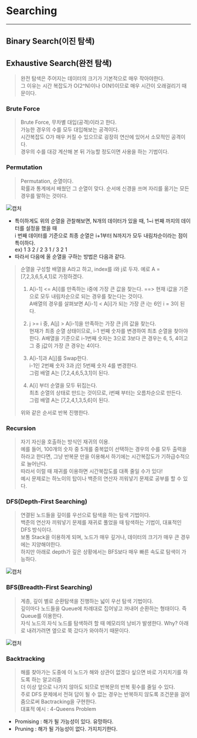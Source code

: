 # Searching
---
## Binary Search(이진 탐색)
## Exhaustive Search(완전 탐색)
> 완전 탐색은 주어지는 데이터의 크기가 기본적으로 매우 작아야한다.  
> 그 이유는 시간 복잡도가 O(2^N)이나 O(N!)이므로 매우 시간이 오래걸리기 때문이다.  

### Brute Force
> Brute Force, 무차별 대입(공격)이라고 한다.  
> 가능한 경우의 수를 모두 대입해보는 공격이다.  
> 시간복잡도 O가 매우 커질 수 있으므로 굉장히 연산에 있어서 소모적인 공격이다.  
> 경우의 수를 대강 계산해 본 뒤 가능할 정도이면 사용을 하는 기법이다.  

### Permutation
> Permutation, 순열이다.  
> 확률과 통계에서 배웠던 그 순열이 맞다. 순서에 신경을 쓰며 자리를 옮기는 모든 경우를 말하는 것이다.  

![캡처](https://user-images.githubusercontent.com/71700079/124467025-42e35f00-ddd2-11eb-8135-31b55c4f827f.PNG)  

- 특이하게도 위의 순열을 관찰해보면, N개의 데이터가 있을 때, 1~i 번째 까지의 데이터를 설정을 했을 때  
  i 번째 데이터를 기준으로 최종 순열은 i+1부터 N까지가 모두 내림차순이라는 점이 특이하다.  
ex) 1 3 2 / 2 3 1 / 3 2 1
- 따라서 다음에 올 순열을 구하는 방법은 다음과 같다.

> 순열을 구성할 배열을 A라고 하고, index를 i와 j로 두자. 예로 A = [7,2,3,6,5,4,1]로 가정하겠다.  
> 1. A[i-1] <= A[i]를 만족하는 i중에 가장 큰 값을 찾는다. ==> 현재 i값을 기준으로 모두 내림차순으로 되는 경우를 찾는다는 것이다.  
>    A배열의 경우를 살펴보면 A[i-1] < A[i]가 되는 가장 큰 i는 6인 i = 3이 된다.  
>    
> 2. j >= i 중, A[j] > A[i-1]을 만족하는 가장 큰 j의 값을 찾는다.  
>    현재가 최종 순열 상태이므로, i-1 번째 숫자를 변경하여 최초 순열을 찾아야 한다.
>    A배열을 기준으로 i-1번째 숫자는 3으로 3보다 큰 경우는 6, 5, 4이고 그 중 j값이 가장 큰 경우는 4이다.  
>
> 3. A[i-1]과 A[j]를 Swap한다.  
>    i-1인 2번째 숫자 3과 j인 5번째 숫자 4를 변경한다.  
>    그럼 배열 A는 [7,2,4,6,5,3,1]이 된다.  
> 
> 4. A[i] 부터 순열을 모두 뒤집는다.  
>    최초 순열의 상태로 만드는 것이므로, i번째 부터는 오름차순으로 만든다.  
>    그럼 배열 A는 [7,2,4,1,3,5,6]이 된다.  
>    
> 위와 같은 순서로 반복 진행한다.

### Recursion
> 자기 자신을 호출하는 방식인 재귀의 이용.  
> 예를 들어, 100개의 숫자 중 5개를 중복없이 선택하는 경우의 수를 모두 출력을 하라고 한다면, 그냥 반복문 만을 이용해서 하기에는 시간복잡도가 기하급수적으로 늘어난다.  
> 따라서 이럴 때 재귀를 이용하면 시간복잡도를 대폭 줄일 수가 있다!  
> 예시 문제로는 하노이의 탑이나 백준의 연산자 끼워넣기 문제로 공부를 할 수 있다.

### DFS(Depth-First Searching)
> 연결된 노드들을 깊이를 우선으로 탐색을 하는 탐색 기법이다.  
> 백준의 연산자 끼워넣기 문제를 재귀로 풀었을 때 탐색하는 기법이, 대표적인 DFS 방식이다.  
> 보통 Stack을 이용하게 되며, 노드가 매우 깊거나, 데이터의 크기가 매우 큰 경우에는 지양해야한다.  
> 하지만 아래로 depth가 깊은 상황에서는 BFS보다 매우 빠른 속도로 탐색이 가능하다.  

![캡처](https://user-images.githubusercontent.com/71700079/124910125-322b2700-e026-11eb-9055-874cf5ef4d51.PNG)
### BFS(Breadth-First Searching)
> 계층, 깊이 별로 순환탐색을 진행하는 넓이 우선 탐색 기법이다.  
> 깊이마다 노드들을 Queue에 차례대로 집어넣고 꺼내어 순환하는 형태이다. 즉 Queue를 이용한다.  
> 자식 노드의 자식 노드를 탐색하려 할 때 메모리의 낭비가 발생한다. Why? 아래로 내려가려면 옆으로 쭉 갔다가 와야하기 때문이다.  

![캡처](https://user-images.githubusercontent.com/71700079/124910382-7e766700-e026-11eb-9717-77396aa5a974.PNG)

### Backtracking
> 해를 찾아가는 도중에 이 노드가 해와 상관이 없겠다 싶으면 바로 가지치기를 하도록 하는 알고리즘  
> 더 이상 앞으로 나가지 않아도 되므로 반복문의 반복 횟수를 줄일 수 있다.  
> 주로 DFS 문제에서 전혀 답이 될 수 없는 경우는 반복하지 않도록 조건문을 걸어줌으로써 Bactracking을 구현한다.  
> 대표적 예시 : 4-Queens Problem

- Promising : 해가 될 가능성이 있다. 유망하다.
- Pruning : 해가 될 가능성이 없다. 가지치기한다.

